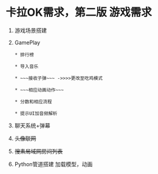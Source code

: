 # 卡拉OK需求，第二版       游戏需求

1. 游戏场景搭建

2. GamePlay 

       * 排行榜

       * 导入音乐

       * ~~~接收子弹~~~ ->>>>更改至吃鸡模式

       * ~~~相应动画动作~~~

       * 分数和相应流程
       
       * 提示UI加音频解析
           
3. 聊天系统+弹幕

4. ~~头像联网~~

5. ~~搜素局域网房间列表~~

6. Python管道搭建 加载模型，动画
